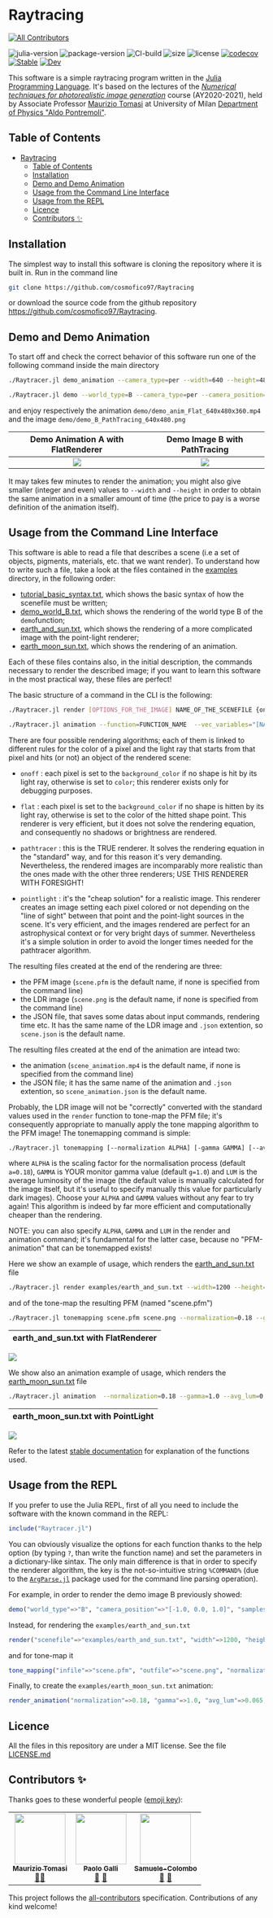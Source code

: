 # Raytracing

<!-- ALL-CONTRIBUTORS-BADGE:START - Do not remove or modify this section -->
[![All Contributors](https://img.shields.io/badge/all_contributors-3-orange.svg?style=flat-square)](#contributors-)
<!-- ALL-CONTRIBUTORS-BADGE:END -->

![julia-version](https://img.shields.io/badge/julia_version-v1.6-9558B2?style=flat&logo=julia) 
![package-version](https://img.shields.io/github/v/release/cosmofico97/Raytracing?include_prereleases)
![CI-build](https://img.shields.io/github/workflow/status/cosmofico97/Raytracing/Unit%20tests)
![size](https://img.shields.io/github/repo-size/cosmofico97/Raytracing) 
![license]( https://img.shields.io/github/license/cosmofico97/Raytracing)
[![codecov](https://codecov.io/gh/cosmofico97/Raytracing/branch/master/graph/badge.svg?token=67GIZ9RA8Y)](https://codecov.io/gh/cosmofico97/Raytracing)
[![Stable](https://img.shields.io/badge/docs-stable-blue.svg)](https://cosmofico97.github.io/Raytracing/stable) 
[![Dev](https://img.shields.io/badge/docs-dev-blue?style=flat)](https://cosmofico97.github.io/Raytracing/dev)  

This software is a simple raytracing program written in the [Julia Programming Language](https://julialang.org).
It's based on the lectures of the [*Numerical techniques for photorealistic image generation*]( https://www.unimi.it/en/education/degree-programme-courses/2021/numerical-tecniques-photorealistic-image-generation) course (AY2020-2021), held by Associate Professor [Maurizio Tomasi](http://cosmo.fisica.unimi.it/persone/maurizio-tomasi) at University of Milan [Department of
Physics "Aldo Pontremoli"](http://eng.fisica.unimi.it/ecm/home).

## Table of Contents

- [Raytracing](#raytracing)
  - [Table of Contents](#table-of-contents)
  - [Installation](#installation)
  - [Demo and Demo Animation](#demo-and-demo-animation)
  - [Usage from the Command Line Interface](#usage-from-the-command-line-interface)
  - [Usage from the REPL](#usage-from-the-repl)
  - [Licence](#licence)
  - [Contributors ✨](#contributors-)

## Installation

The simplest way to install this software is cloning the repository where it is built in. Run in the command line
```bash
git clone https://github.com/cosmofico97/Raytracing
```
or download the source code from the github repository https://github.com/cosmofico97/Raytracing.


## Demo and Demo Animation

To start off and check the correct behavior of this software run one of the following command inside the main directory
```bash
./Raytracer.jl demo_animation --camera_type=per --width=640 --height=480 flat
```
```bash
./Raytracer.jl demo --world_type=B --camera_type=per --camera_position="[-1, 0, 1]" --width=640 --height=480 --samples_per_pixel=9 pathtracing 
```
and enjoy respectively the animation `demo/demo_anim_Flat_640x480x360.mp4` and the image `demo/demo_B_PathTracing_640x480.png`

<!---
<video width="640" height="480"  type="video/mp4" "src="https://user-images.githubusercontent.com/79974922/119556147-ef2b3200-bd9e-11eb-956f-17de6ea6bdda.mp4"  autoplay loop> </video>"
-->

Demo Animation A  with FlatRenderer       | Demo Image B with PathTracing
:----------------------------------------:|:-------------------------:
![](demo/demo_anim_Flat_640x480x360.gif)  |  ![](demo/demo_B_PathTracing_640x480.png)

It may takes few minutes to render the animation; you might also give smaller (integer and even) values to `--width` and `--height` in order to obtain the same animation in a smaller amount of time (the price to pay is a worse definition of the animation itself).



## Usage from the Command Line Interface

This software is able to read a file that describes a scene (i.e a set of objects, pigments, materials, etc. that we want render).
To understand how to write such a file, take a look at the files contained in the  [examples](esamples) directory, in the following order: 
- [tutorial_basic_syntax.txt](examples/tutorial_basic_syntax.txt), which shows the basic syntax of how the scenefile must be written;
- [demo_world_B.txt](examples/demo_world_B.txt), which shows the rendering of the world type B of the `demo`function;
- [earth_and_sun.txt](examples/earth_and_sun.txt), which shows the rendering of a more complicated image with the point-light renderer;
- [earth_moon_sun.txt](examples/earth_moon_sun.txt), which shows the rendering of an animation.
  
Each of these files contains also, in the initial description, the commands necessary to render the described image; if you want to learn this software in the most practical way, these files are perfect!

The basic structure of a command in the CLI is the following:

```bash
./Raytracer.jl render [OPTIONS_FOR_THE_IMAGE] NAME_OF_THE_SCENEFILE {onoff|flat|pathtracer|pointlight}[OPTIONS_FOR_THE_RENDERER]
```
```bash
./Raytracer.jl animation --function=FUNCTION_NAME  --vec_variables="[NAMEVAR1, NAMEVAR2, ...]" --iterable=ITERABLE [OPTIONS_FOR_THE_IMAGE] NAME_OF_THE_SCENEFILE {onoff|flat|pathtracer|pointlight}[OPTIONS_FOR_THE_RENDERER]
```

There are four possible rendering algorithms; each of them is linked to different rules for the color of a pixel and the light ray that starts from that pixel and hits (or not) an object of the rendered scene:

- `onoff` : each pixel is set to the `background_color` if no shape is hit by its light ray, otherwise is set to `color`; this renderer exists only for debugging purposes.
 
- `flat` : each pixel is set to the `background_color` if no shape is hitten by its light ray, otherwise is set to the color of the hitted shape point.
  This renderer is very efficient, but it does not solve the rendering equation, and consequently no shadows or brightness are rendered.

- `pathtracer` : this is the TRUE renderer. It solves the rendering equation in the "standard" way, and for this reason it's very demanding.
  Nevertheless, the rendered images are incomparably more realistic than the ones made with the other three renderers; USE THIS RENDERER WITH FORESIGHT!

- `pointlight` : it's the "cheap solution" for a realistic image. This renderer creates an image setting each pixel colored or not depending on the "line of sight" between that point and the point-light sources in the scene.
  It's very efficient, and the images rendered are perfect for an astrophysical context or for very bright days of summer. Nevertheless it's a simple solution in order to avoid the longer times needed for the pathtracer algorithm.

The resulting files created at the end of the rendering are three:
- the PFM image (`scene.pfm` is the default name, if none is specified from the command line)
- the LDR image (`scene.png` is the default name, if none is specified from the command line)
-  the JSON file, that saves some datas about input commands, rendering time etc. It has the same name of the LDR image and `.json` extention, so `scene.json` is the default name.

The resulting files created at the end of the animation are intead two:
- the animation (`scene_animation.mp4` is the default name, if none is specified from the command line)
-  the JSON file; it has the same name of the animation and `.json` extention, so `scene_animation.json` is the default name.
  
Probably, the LDR image will not be "correctly" converted with the standard values used in the `render` function to tone-map the PFM file; it's consequently appropriate
to manually apply the tone mapping algorithm to the PFM image!
The tonemapping command is simple:
```bash
./Raytracer.jl tonemapping [--normalization ALPHA] [-gamma GAMMA] [--avg_lum LUM]FILE_PFM_TO_BE_TONEMAPPED NAME_OF_THE_RESULTING_LDR
```
where `ALPHA` is the scaling factor for the normalisation process (default `a=0.18`), `GAMMA` is YOUR monitor gamma value (default `g=1.0`) and `LUM` is the average luminosity of the image (the default value is manually calculated for the image itself, but it's useful to specify manually this value for particularly dark images).
Choose your `ALPHA` and `GAMMA` values without any fear to try again! This algorithm is indeed by far more efficient and computationally cheaper than the rendering.

NOTE: you can also specify `ALPHA`, `GAMMA` and `LUM` in the render and animation command; it's fundamental for the latter case, because no "PFM-animation" that can be tonemapped exists!


Here we show an example of usage, which renders the [earth_and_sun.txt](examples/earth_and_sun.txt) file
```bash
./Raytracer.jl render examples/earth_and_sun.txt --width=1200 --height=900 pointlight --dark_parameter=0.03
```
and of the tone-map the resulting PFM (named "scene.pfm")
```bash
./Raytracer.jl tonemapping scene.pfm scene.png --normalization=0.18 --gamma=1.0 --avg_lum=0.03
```

earth_and_sun.txt with FlatRenderer| 
:---------------------------------:|
![](examples/earth_and_sun.png) 

We show also an animation example of usage, which renders the [earth_moon_sun.txt](examples/earth_moon_sun.txt) file
```bash
./Raytracer.jl animation  --normalization=0.18 --gamma=1.0 --avg_lum=0.065 --width=1200 --height=900 --function=earth_moon_sun --vec_variables="[moon_x,  moon_y, moon_z,  moon_rotang, earth_rotang]" --iterable=1:200 examples/earth_moon_sun.txt pointlight --dark_parameter=0.25
```

earth_moon_sun.txt with PointLight | 
:---------------------------------:|
![](examples/earth_moon_sun.gif) 

Refer to the latest [stable documentation](https://cosmofico97.github.io/Raytracing/stable) for explanation of the functions used.


## Usage from the REPL

If you prefer to use the Julia REPL, first of all you need to include the software with the known command in the REPL:

```julia
include("Raytracer.jl")
```

You can obviously visualize the options for each function thanks to the help option (by typing `?`, than write the function name) and set the parameters in a dictionary-like sintax.
The only main difference is that in order to specify the renderer algorithm, the key is the not-so-intuitive string `%COMMAND%` (due to the [`ArgParse.jl`](https://github.com/carlobaldassi/ArgParse.jl) package used for the command line parsing operation).

For example, in order to render the demo image B previously showed:
```julia
demo("world_type"=>"B", "camera_position"=>"[-1.0, 0.0, 1.0]", "samples_per_pixel"=>9, "%COMMAND%"=>"pathtracer")
```

Instead, for rendering the `examples/earth_and_sun.txt`
```julia
render("scenefile"=>"examples/earth_and_sun.txt", "width"=>1200, "height"=>900, "%COMMAND%"=>"pointlight", "pointlight"=>Dict("dark_parameter"=>0.03))
```
and for tone-map it
```julia
tone_mapping("infile"=>"scene.pfm", "outfile"=>"scene.png", "normalization"=>0.18, "gamma"=>1.0, "avg_lum"=>0.04)
```

Finally, to create the  `examples/earth_moon_sun.txt` animation:
```julia
render_animation("normalization"=>0.18, "gamma"=>1.0, "avg_lum"=>0.065, "width"=>1200, "height"=>900, "function"=>"earth_moon_sun", "vec_variables"=>"[moon_x,  moon_y, moon_z,  moon_rotang, earth_rotang]","iterable"=>"1:200", "scenefile"=>"examples/earth_moon_sun.txt", "%COMMAND%"=>"pointlight", "pointlight"=>Dict("dark_parameter"=>0.25))
```

## Licence
All the files in this repository are under a MIT license. See the file [LICENSE.md](./LICENSE.md)


## Contributors ✨

Thanks goes to these wonderful people ([emoji key](https://allcontributors.org/docs/en/emoji-key)):

<!-- ALL-CONTRIBUTORS-LIST:START - Do not remove or modify this section -->
<!-- prettier-ignore-start -->
<!-- markdownlint-disable -->
<table>
  <tr>
    <td align="center"><a href="http://ziotom78.blogspot.it/"><img src="https://avatars.githubusercontent.com/u/377795?v=4?s=100" width="100px;" alt=""/><br /><sub><b>Maurizio Tomasi</b></sub></a><br /><a href="#mentoring-ziotom78" title="Mentoring">🧑‍🏫</a></td>
    <td align="center"><a href="https://github.com/Paolo97Gll"><img src="https://avatars.githubusercontent.com/u/49845775?v=4?s=100" width="100px;" alt=""/><br /><sub><b>Paolo Galli</b></sub></a><br /><a href="#tool-Paolo97Gll" title="Tools">🔧</a> <a href="#ideas-Paolo97Gll" title="Ideas, Planning, & Feedback">🤔</a></td>
    <td align="center"><a href="https://github.com/Samuele-Colombo"><img src="https://avatars.githubusercontent.com/u/79973069?v=4?s=100" width="100px;" alt=""/><br /><sub><b>Samuele-Colombo</b></sub></a><br /><a href="#ideas-Samuele-Colombo" title="Ideas, Planning, & Feedback">🤔</a> <a href="#tool-Samuele-Colombo" title="Tools">🔧</a></td>
  </tr>
</table>

<!-- markdownlint-restore -->
<!-- prettier-ignore-end -->

<!-- ALL-CONTRIBUTORS-LIST:END -->

This project follows the [all-contributors](https://github.com/all-contributors/all-contributors) specification. Contributions of any kind welcome!

